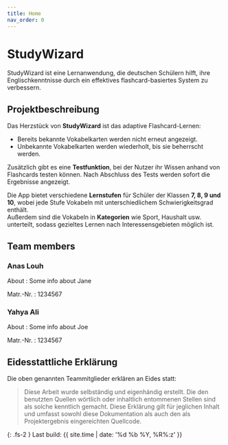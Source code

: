 ```yaml
---
title: Home
nav_order: 0
---
```


# StudyWizard

StudyWizard ist eine Lernanwendung, die deutschen Schülern hilft, ihre Englischkenntnisse durch ein effektives flashcard-basiertes System zu verbessern.

## Projektbeschreibung

Das Herzstück von **StudyWizard** ist das adaptive Flashcard-Lernen:  
- Bereits bekannte Vokabelkarten werden nicht erneut angezeigt.  
- Unbekannte Vokabelkarten werden wiederholt, bis sie beherrscht werden.  

Zusätzlich gibt es eine **Testfunktion**, bei der Nutzer ihr Wissen anhand von Flashcards testen können. Nach Abschluss des Tests werden sofort die Ergebnisse angezeigt.  

Die App bietet verschiedene **Lernstufen** für Schüler der Klassen **7, 8, 9 und 10**, wobei jede Stufe Vokabeln mit unterschiedlichem Schwierigkeitsgrad enthält.  
Außerdem sind die Vokabeln in **Kategorien** wie Sport, Haushalt usw. unterteilt, sodass gezieltes Lernen nach Interessensgebieten möglich ist.  

## Team members

### Anas Louh

About
: Some info about Jane

Matr.-Nr.
: 1234567

### Yahya Ali

About
: Some info about Joe

Matr.-Nr.
: 1234567

## Eidesstattliche Erklärung

Die oben genannten Teammitglieder erklären an Eides statt:

> Diese Arbeit wurde selbständig und eigenhändig erstellt. Die den benutzten Quellen wörtlich oder inhaltlich entommenen Stellen sind als solche kenntlich gemacht. Diese Erklärung gilt für jeglichen Inhalt und umfasst sowohl diese Dokumentation als auch den als Projektergebnis eingereichten Quellcode.

{: .fs-2 }
Last build: {{ site.time | date: '%d %b %Y, %R%:z' }}